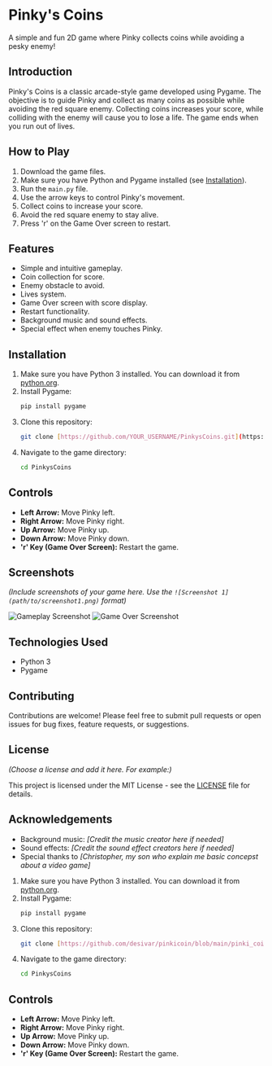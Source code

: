 # Pinky's Coins

A simple and fun 2D game where Pinky collects coins while avoiding a pesky enemy!

## Introduction

Pinky's Coins is a classic arcade-style game developed using Pygame.  The objective is to guide Pinky and collect as many coins as possible while avoiding the red square enemy.  Collecting coins increases your score, while colliding with the enemy will cause you to lose a life.  The game ends when you run out of lives.

## How to Play

1.  Download the game files.
2.  Make sure you have Python and Pygame installed (see [Installation](#installation)).
3.  Run the `main.py` file.
4.  Use the arrow keys to control Pinky's movement.
5.  Collect coins to increase your score.
6.  Avoid the red square enemy to stay alive.
7.  Press 'r' on the Game Over screen to restart.

## Features

-   Simple and intuitive gameplay.
-   Coin collection for score.
-   Enemy obstacle to avoid.
-   Lives system.
-   Game Over screen with score display.
-   Restart functionality.
-   Background music and sound effects.
-   Special effect when enemy touches Pinky.

## Installation

1.  Make sure you have Python 3 installed. You can download it from [python.org](https://www.python.org/).
2.  Install Pygame:
    ```bash
    pip install pygame
    ```
3.  Clone this repository:
    ```bash
    git clone [https://github.com/YOUR_USERNAME/PinkysCoins.git](https://www.google.com/search?q=https://github.com/YOUR_USERNAME/PinkysCoins.git)  # Replace with your repo URL
    ```
4.  Navigate to the game directory:
    ```bash
    cd PinkysCoins
    ```

## Controls

-   **Left Arrow:** Move Pinky left.
-   **Right Arrow:** Move Pinky right.
-   **Up Arrow:** Move Pinky up.
-   **Down Arrow:** Move Pinky down.
-   **'r' Key (Game Over Screen):** Restart the game.

## Screenshots

*(Include screenshots of your game here.  Use the `![Screenshot 1](path/to/screenshot1.png)` format)*

![Gameplay Screenshot](screenshots/gameplay.png)
![Game Over Screenshot](screenshots/gameover.png)

## Technologies Used

-   Python 3
-   Pygame

## Contributing

Contributions are welcome!  Please feel free to submit pull requests or open issues for bug fixes, feature requests, or suggestions.

## License

*(Choose a license and add it here.  For example:)*

This project is licensed under the MIT License - see the [LICENSE](LICENSE) file for details.

## Acknowledgements

-   Background music: *[Credit the music creator here if needed]*
-   Sound effects: *[Credit the sound effect creators here if needed]*
-   Special thanks to *[Christopher, my son who explain me basic concepst about a video game]*

1.  Make sure you have Python 3 installed. You can download it from [python.org](https://www.python.org/).
2.  Install Pygame:
    ```bash
    pip install pygame
    ```
3.  Clone this repository:
    ```bash
    git clone [https://github.com/desivar/pinkicoin/blob/main/pinki_coins.py]
    ```
4.  Navigate to the game directory:
    ```bash
    cd PinkysCoins
    ```

## Controls

-   **Left Arrow:** Move Pinky left.
-   **Right Arrow:** Move Pinky right.
-   **Up Arrow:** Move Pinky up.
-   **Down Arrow:** Move Pinky down.
-   **'r' Key (Game Over Screen):** Restart the game.
